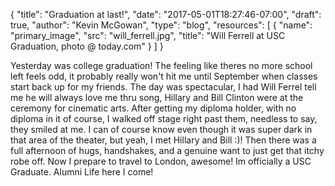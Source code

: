 {
	"title": "Graduation at last!",
	"date": "2017-05-01T18:27:46-07:00",
	"draft": true,
	"author": "Kevin McGowan",
	"type": "blog",
	"resources": [
		{
			"name": "primary_image",
			"src": "will_ferrell.jpg",
			"title": "Will Ferrell at USC Graduation, photo @ today.com"
		}
	]
}

Yesterday was college graduation! The feeling like theres no more school left feels odd, it probably really won't hit me until September when classes start back up for my friends. The day was spectacular, I had Will Ferrel tell me he will always love me thru song,  Hillary and Bill Clinton were at the ceremony for cinematic arts. After getting my diploma holder, with no diploma in it of course, I walked off stage right past them, needless to say, they smiled at me. I can of course know even though it was super dark in that area of the theater, but yeah, I met Hillary and Bill :)! Then there was a full afternoon of hugs, handshakes, and a genuine want to just get that itchy robe off. Now I prepare to travel to London, awesome! Im officially a USC Graduate. Alumni Life here I come!